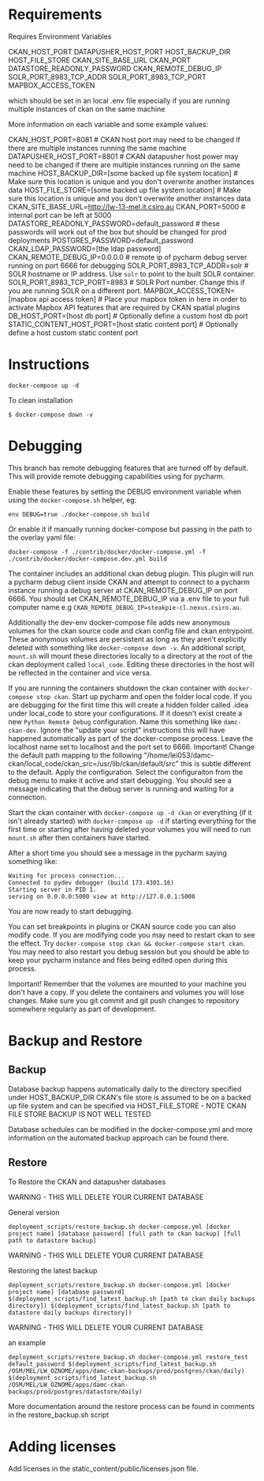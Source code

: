 # Requirements

Requires Environment Variables
      
CKAN_HOST_PORT
DATAPUSHER_HOST_PORT
HOST_BACKUP_DIR
HOST_FILE_STORE
CKAN_SITE_BASE_URL
CKAN_PORT
DATASTORE_READONLY_PASSWORD
CKAN_REMOTE_DEBUG_IP
SOLR_PORT_8983_TCP_ADDR
SOLR_PORT_8983_TCP_PORT
MAPBOX_ACCESS_TOKEN

which should be set in an local .env file especially if you are running multiple instances of ckan on the same machine 

More information on each variable and some example values:

CKAN_HOST_PORT=8081 # CKAN host port may need to be changed if there are multiple instances running the same machine
DATAPUSHER_HOST_PORT=8801 # CKAN datapusher host power may need to be changed if there are multiple instances running on the same machine
HOST_BACKUP_DIR=[some backed up file system location] # Make sure this location is unique and you don't overwrite another instances data
HOST_FILE_STORE=[some backed up file system location] # Make sure this location is unique and you don't overwrite another instances data
CKAN_SITE_BASE_URL=http://lw-13-mel.it.csiro.au 
CKAN_PORT=5000 # internal port can be left at 5000
DATASTORE_READONLY_PASSWORD=default_password # these passwords will work out of the box but should be changed for prod deployments
POSTGRES_PASSWORD=default_password
CKAN_LDAP_PASSWORD=[the ldap password]
CKAN_REMOTE_DEBUG_IP=0.0.0.0 # remote ip of pycharm debug server running on port 6666 for debugging
SOLR_PORT_8983_TCP_ADDR=solr # SOLR hostname or IP address. Use `solr` to point to the built SOLR container.
SOLR_PORT_8983_TCP_PORT=8983 # SOLR Port number. Change this if you are running SOLR on a different port.
MAPBOX_ACCESS_TOKEN=[mapbox api access token] # Place your mapbox token in here in order to activate Mapbox API features that are required by CKAN spatial plugins
DB_HOST_PORT=[host db port] # Optionally define a custom host db port
STATIC_CONTENT_HOST_PORT=[host static content port] # Optionally define a host custom static content port

# Instructions

```
docker-compose up -d
```

To clean installation
```
$ docker-compose down -v 
```


# Debugging  
This branch has remote debugging features that are turned off by default. This will provide remote debugging capabilities using for pycharm.

Enable these features by setting the DEBUG environment variable when using the `docker-compose.sh` helper, eg:

`env DEBUG=true ./docker-compose.sh build`

_Or_ enable it if manually running docker-compose but passing in the path to the overlay yaml file:

`docker-compose -f ./contrib/docker/docker-compose.yml -f ./contrib/docker/docker-compose.dev.yml build`


The container includes an additional ckan debug plugin.
This plugin will run a pycharm debug client inside CKAN and attempt to connect to a pycharm instance running a debug server at CKAN_REMOTE_DEBUG_IP on port 6666. You should 
set CKAN_REMOTE_DEBUG_IP via a .env file to your full computer name e.g `CKAN_REMOTE_DEBUG_IP=steakpie-cl.nexus.csiro.au`.

Additionally the dev-env docker-compose file adds new anonymous volumes for the ckan source code and ckan config file and ckan entrypoint. These anonymous volumes are persistent as long as they aren't explicitly deleted with something like `docker-compose down -v`. An additional script, `mount.sh` will mount these directories locally to a directory at the root of the ckan deployment called `local_code`. Editing these directories in the host will be reflected in the container and vice versa.

If you are running the containers shutdown the ckan container with `docker-compose stop ckan`. Start up pycharm and open the folder local code. If you are debugging for the first time this will create a hidden folder called .idea under local_code to store your configurations. If it doesn't exist create a new `Python Remote Debug` configuration. Name this something like `damc-ckan-dev`. Ignore the "update your script" instructions this will have happened automatically as part of the docker-compose process. Leave the localhost name set to localhost and the port set to 6666. Important! Change the default path mapping to the following "/home/lei053/damc-ckan/local_code/ckan_src=/usr/lib/ckan/default/src" this is subtle different to the default. Apply the configuration. Select the configuraiton from the debug menu to make it active and start debugging. You should see a message indicating that the debug server is running and waiting for a connection.

Start the ckan container with `docker-compose up -d ckan` or everything (if it isn't already started) with `docker-compose up -d` if starting everything for the first time or starting after having deleted your volumes you will need to run `mount.sh` after then containers have started. 

After a short time you should see a message in the pycharm saying something like:

```
Waiting for process connection...
Connected to pydev debugger (build 173.4301.16)
Starting server in PID 1.
serving on 0.0.0.0:5000 view at http://127.0.0.1:5000
```

You are now ready to start debugging. 

You can set breakpoints in plugins or CKAN source code you can also modify code. If you are modifying code you may need to restart ckan to see the effect. Try `docker-compose stop ckan && docker-compose start ckan`. You may need to also restart you debug session but you should be able to keep your pycharm instance and files being edited open during this process. 

Important! Remember that the volumes are mounted to your machine you don't have a copy. If you delete the containers and volumes you will lose changes. Make sure you git commit and git push changes to repository somewhere regularly as part of development.  

# Backup and Restore 

## Backup 

Database backup happens automatically daily to the directory specified under HOST_BACKUP_DIR 
CKAN's file store is assumed to be on a backed up file system and can be specified via HOST_FILE_STORE  - NOTE CKAN FILE STORE BACKUP IS NOT WELL TESTED

Database schedules can be modified in the docker-compose.yml and more information on the automated backup approach can be found there.  

## Restore 

To Restore the CKAN and datapusher databases 

WARNING - THIS WILL DELETE YOUR CURRENT DATABASE 


General version
```
deployment_scripts/restore_backup.sh docker-compose.yml [docker project name] [database password] [full path to ckan backup] [full path to datastore backup]
```

WARNING - THIS WILL DELETE YOUR CURRENT DATABASE 

Restoring the latest backup
```
deployment_scripts/restore_backup.sh docker-compose.yml [docker project name] [database password] $(deployment_scripts/find_latest_backup.sh [path to ckan daily backups directory]) $(deployment_scripts/find_latest_backup.sh [path to datastore daily backups directory])
```

WARNING - THIS WILL DELETE YOUR CURRENT DATABASE 

an example 

```
deployment_scripts/restore_backup.sh docker-compose.yml restore_test default_password $(deployment_scripts/find_latest_backup.sh /OSM/MEL/LW_OZNOME/apps/damc-ckan-backups/prod/postgres/ckan/daily) $(deployment_scripts/find_latest_backup.sh /OSM/MEL/LW_OZNOME/apps/damc-ckan-backups/prod/postgres/datastore/daily)
```

More documentation around the restore process can be found in comments in the restore_backup.sh script

# Adding licenses

Add licenses in the static_content/public/licenses.json file. 
